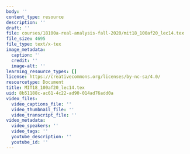 ```yaml
---
body: ''
content_type: resource
description: ''
draft: ''
file: courses/18100a-real-analysis-fall-2020/mit18_100af20_lec14.tex
file_size: 4695
file_type: text/x-tex
image_metadata:
  caption: ''
  credit: ''
  image-alt: ''
learning_resource_types: []
license: https://creativecommons.org/licenses/by-nc-sa/4.0/
resourcetype: Document
title: MIT18_100af20_lec14.tex
uid: 8b51188c-ac61-4c22-ad90-014ad76add0a
video_files:
  video_captions_file: ''
  video_thumbnail_file: ''
  video_transcript_file: ''
video_metadata:
  video_speakers: ''
  video_tags: ''
  youtube_description: ''
  youtube_id: ''
---
```

